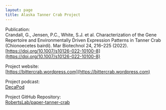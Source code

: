 ```yaml
---
layout: page
title: Alaska Tanner Crab Project
---
```


Publication:     
Crandall, G., Jensen, P.C., White, S.J. et al. Characterization of the Gene Repertoire and Environmentally Driven Expression Patterns in Tanner Crab (Chionoecetes bairdi). Mar Biotechnol 24, 216–225 (2022). [https://doi.org/10.1007/s10126-022-10100-8](https://doi.org/10.1007/s10126-022-10100-8)    

Project website:    
[https://bittercrab.wordpress.com](https://bittercrab.wordpress.com)    

Project podcast:    
[DecaPod](https://bittercrab.wordpress.com/category/podcast/)

Project GitHub Repository:    
[RobertsLab/paper-tanner-crab](https://github.com/RobertsLab/paper-tanner-crab)  
